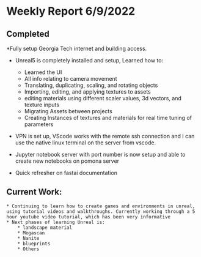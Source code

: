 # Weekly Report 6/9/2022
## Completed
*Fully setup Georgia Tech internet and building access. 
* Unreal5 is completely installed and setup, Learned how to:
   * Learned the UI
   * All info relating to camera movement
   * Translating, duplicating, scaling, and rotating objects
   * Importing, editing, and applying textures to assets
   * editing materials using different scaler values, 3d vectors, and texture inputs
   * Migrating Assets between projects
   * Creating Instances of textures and materials for real time tuning of parameters
        
* VPN is set up, VScode works with the remote ssh connection and I can use the native linux terminal on the server from vscode.
* Jupyter notebook server with port number is now setup and able to create new notebooks on pomona server
* Quick refresher on fastai documentation
## Current Work:
    * Continuing to learn how to create games and environments in unreal, using tutorial videos and walkthroughs. Currently working through a 5 hour youtube video tutorial, which has been very informative
    * Next phases of learning Unreal is: 
        * landscape material
        * Megascan
        * Nanite
        * blueprints 
        * Others


